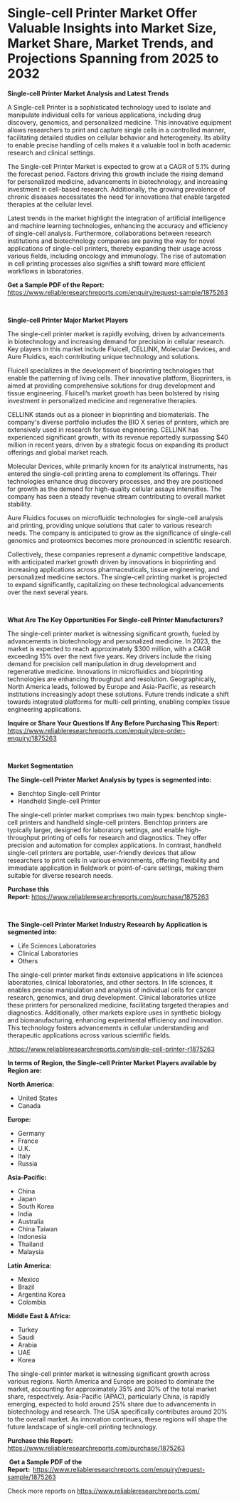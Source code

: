 <p><h1>Single-cell Printer Market Offer Valuable Insights into Market Size, Market Share, Market Trends, and Projections Spanning from 2025 to 2032</h1></p><p><strong>Single-cell Printer Market Analysis and Latest Trends</strong></p>
<p><p>A Single-cell Printer is a sophisticated technology used to isolate and manipulate individual cells for various applications, including drug discovery, genomics, and personalized medicine. This innovative equipment allows researchers to print and capture single cells in a controlled manner, facilitating detailed studies on cellular behavior and heterogeneity. Its ability to enable precise handling of cells makes it a valuable tool in both academic research and clinical settings.</p><p>The Single-cell Printer Market is expected to grow at a CAGR of 5.1% during the forecast period. Factors driving this growth include the rising demand for personalized medicine, advancements in biotechnology, and increasing investment in cell-based research. Additionally, the growing prevalence of chronic diseases necessitates the need for innovations that enable targeted therapies at the cellular level.</p><p>Latest trends in the market highlight the integration of artificial intelligence and machine learning technologies, enhancing the accuracy and efficiency of single-cell analysis. Furthermore, collaborations between research institutions and biotechnology companies are paving the way for novel applications of single-cell printers, thereby expanding their usage across various fields, including oncology and immunology. The rise of automation in cell printing processes also signifies a shift toward more efficient workflows in laboratories.</p></p>
<p><strong>Get a Sample PDF of the Report:&nbsp;</strong> <a href="https://www.reliableresearchreports.com/enquiry/request-sample/1875263?utm_campaign=2042&utm_medium=2&utm_source=Github&utm_content=ia&utm_term=28022025&utm_id=single-cell-printer">https://www.reliableresearchreports.com/enquiry/request-sample/1875263</a></p>
<p>&nbsp;</p>
<p><strong>Single-cell Printer Major Market Players</strong></p>
<p><p>The single-cell printer market is rapidly evolving, driven by advancements in biotechnology and increasing demand for precision in cellular research. Key players in this market include Fluicell, CELLINK, Molecular Devices, and Aure Fluidics, each contributing unique technology and solutions.</p><p>Fluicell specializes in the development of bioprinting technologies that enable the patterning of living cells. Their innovative platform, Bioprinters, is aimed at providing comprehensive solutions for drug development and tissue engineering. Fluicell’s market growth has been bolstered by rising investment in personalized medicine and regenerative therapies.</p><p>CELLINK stands out as a pioneer in bioprinting and biomaterials. The company's diverse portfolio includes the BIO X series of printers, which are extensively used in research for tissue engineering. CELLINK has experienced significant growth, with its revenue reportedly surpassing $40 million in recent years, driven by a strategic focus on expanding its product offerings and global market reach.</p><p>Molecular Devices, while primarily known for its analytical instruments, has entered the single-cell printing arena to complement its offerings. Their technologies enhance drug discovery processes, and they are positioned for growth as the demand for high-quality cellular assays intensifies. The company has seen a steady revenue stream contributing to overall market stability.</p><p>Aure Fluidics focuses on microfluidic technologies for single-cell analysis and printing, providing unique solutions that cater to various research needs. The company is anticipated to grow as the significance of single-cell genomics and proteomics becomes more pronounced in scientific research.</p><p>Collectively, these companies represent a dynamic competitive landscape, with anticipated market growth driven by innovations in bioprinting and increasing applications across pharmaceuticals, tissue engineering, and personalized medicine sectors. The single-cell printing market is projected to expand significantly, capitalizing on these technological advancements over the next several years.</p></p>
<p>&nbsp;</p>
<p><strong>What Are The Key Opportunities For Single-cell Printer Manufacturers?</strong></p>
<p><p>The single-cell printer market is witnessing significant growth, fueled by advancements in biotechnology and personalized medicine. In 2023, the market is expected to reach approximately $300 million, with a CAGR exceeding 15% over the next five years. Key drivers include the rising demand for precision cell manipulation in drug development and regenerative medicine. Innovations in microfluidics and bioprinting technologies are enhancing throughput and resolution. Geographically, North America leads, followed by Europe and Asia-Pacific, as research institutions increasingly adopt these solutions. Future trends indicate a shift towards integrated platforms for multi-cell printing, enabling complex tissue engineering applications.</p></p>
<p><strong>Inquire or Share Your Questions If Any Before Purchasing This Report:</strong> <a href="https://www.reliableresearchreports.com/enquiry/pre-order-enquiry/1875263?utm_campaign=2042&utm_medium=2&utm_source=Github&utm_content=ia&utm_term=28022025&utm_id=single-cell-printer">https://www.reliableresearchreports.com/enquiry/pre-order-enquiry/1875263</a></p>
<p>&nbsp;</p>
<p><strong>Market Segmentation</strong></p>
<p><strong>The Single-cell Printer Market Analysis by types is segmented into:</strong></p>
<p><ul><li>Benchtop Single-cell Printer</li><li>Handheld Single-cell Printer</li></ul></p>
<p><p>The single-cell printer market comprises two main types: benchtop single-cell printers and handheld single-cell printers. Benchtop printers are typically larger, designed for laboratory settings, and enable high-throughput printing of cells for research and diagnostics. They offer precision and automation for complex applications. In contrast, handheld single-cell printers are portable, user-friendly devices that allow researchers to print cells in various environments, offering flexibility and immediate application in fieldwork or point-of-care settings, making them suitable for diverse research needs.</p></p>
<p><strong>Purchase this Report:&nbsp;</strong><a href="https://www.reliableresearchreports.com/purchase/1875263?utm_campaign=2042&utm_medium=2&utm_source=Github&utm_content=ia&utm_term=28022025&utm_id=single-cell-printer">https://www.reliableresearchreports.com/purchase/1875263</a></p>
<p>&nbsp;</p>
<p><strong>The Single-cell Printer Market Industry Research by Application is segmented into:</strong></p>
<p><ul><li>Life Sciences Laboratories</li><li>Clinical Laboratories</li><li>Others</li></ul></p>
<p><p>The single-cell printer market finds extensive applications in life sciences laboratories, clinical laboratories, and other sectors. In life sciences, it enables precise manipulation and analysis of individual cells for cancer research, genomics, and drug development. Clinical laboratories utilize these printers for personalized medicine, facilitating targeted therapies and diagnostics. Additionally, other markets explore uses in synthetic biology and biomanufacturing, enhancing experimental efficiency and innovation. This technology fosters advancements in cellular understanding and therapeutic applications across various scientific fields.</p></p>
<p><a href="https://www.reliableresearchreports.com/single-cell-printer-r1875263?utm_campaign=2042&utm_medium=2&utm_source=Github&utm_content=ia&utm_term=28022025&utm_id=single-cell-printer">&nbsp;https://www.reliableresearchreports.com/single-cell-printer-r1875263</a></p>
<p><strong>In terms of Region, the Single-cell Printer Market Players available by Region are:</strong></p>
<p>
    <p> <strong> North America: </strong>
        <ul>
            <li>United States</li>
            <li>Canada</li>
        </ul>
        </p> 
    <p> <strong> Europe: </strong>
        <ul>
            <li>Germany</li>
            <li>France</li>
            <li>U.K.</li>
            <li>Italy</li>
            <li>Russia</li>
        </ul>
        </p> 
    <p> <strong> Asia-Pacific: </strong>
        <ul>
            <li>China</li>
            <li>Japan</li>
            <li>South Korea</li>
            <li>India</li>
            <li>Australia</li>
            <li>China Taiwan</li>
            <li>Indonesia</li>
            <li>Thailand</li>
            <li>Malaysia</li>
        </ul>
        </p> 
    <p> <strong> Latin America: </strong>
        <ul>
            <li>Mexico</li>
            <li>Brazil</li>
            <li>Argentina Korea</li>
            <li>Colombia</li>
        </ul>
        </p> 
    <p> <strong> Middle East & Africa: </strong>
        <ul>
            <li>Turkey</li>
            <li>Saudi</li>
            <li>Arabia</li>
            <li>UAE</li>
            <li>Korea</li>
        </ul>
    </p>
    </p>
<p><p>The single-cell printer market is witnessing significant growth across various regions. North America and Europe are poised to dominate the market, accounting for approximately 35% and 30% of the total market share, respectively. Asia-Pacific (APAC), particularly China, is rapidly emerging, expected to hold around 25% share due to advancements in biotechnology and research. The USA specifically contributes around 20% to the overall market. As innovation continues, these regions will shape the future landscape of single-cell printing technology.</p></p>
<p><strong>Purchase this Report: </strong><a href="https://www.reliableresearchreports.com/purchase/1875263?utm_campaign=2042&utm_medium=2&utm_source=Github&utm_content=ia&utm_term=28022025&utm_id=single-cell-printer">https://www.reliableresearchreports.com/purchase/1875263</a></p>
<p>&nbsp;<strong>Get a Sample PDF of the Report:&nbsp;&nbsp;</strong><a href="https://www.reliableresearchreports.com/enquiry/request-sample/1875263?utm_campaign=2042&utm_medium=2&utm_source=Github&utm_content=ia&utm_term=28022025&utm_id=single-cell-printer">https://www.reliableresearchreports.com/enquiry/request-sample/1875263</a></p>
<p><strong></strong></p>
<p>Check more reports on <a href="https://www.reliableresearchreports.com/?utm_campaign=2042&utm_medium=2&utm_source=Github&utm_content=ia&utm_term=28022025&utm_id=single-cell-printer">https://www.reliableresearchreports.com/</a></p>